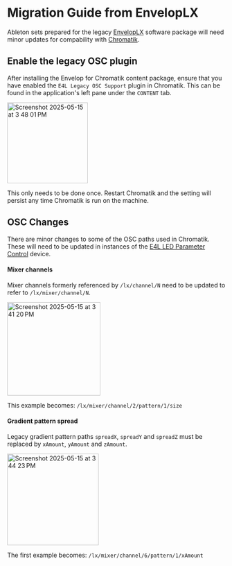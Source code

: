 # Migration Guide from EnvelopLX

Ableton sets prepared for the legacy [EnvelopLX](https://github.com/envelopsound/EnvelopLX) software package will need minor updates for compability with [Chromatik](https://chromatik.co/).

## Enable the legacy OSC plugin

After installing the Envelop for Chromatik content package, ensure that you have enabled the `E4L Legacy OSC Support` plugin in Chromatik. This can be found in the application's left pane under the `CONTENT` tab.

<img width="186" alt="Screenshot 2025-05-15 at 3 48 01 PM" src="https://github.com/user-attachments/assets/5be68838-9759-4b15-a63b-1170a7346a71" />

This only needs to be done once. Restart Chromatik and the setting will persist any time Chromatik is run on the machine.

## OSC Changes

There are minor changes to some of the OSC paths used in Chromatik. These will need to be updated in instances of the [E4L LED Parameter Control](https://github.com/EnvelopSound/EnvelopForLive/wiki/E4L-LED-Parameter-Control) device.

#### Mixer channels

Mixer channels formerly referenced by `/lx/channel/N` need to be updated to refer to `/lx/mixer/channel/N`.

<img width="215" alt="Screenshot 2025-05-15 at 3 41 20 PM" src="https://github.com/user-attachments/assets/2909def5-d8b1-4537-b114-fabd8f1e3d4a" />

This example becomes: `/lx/mixer/channel/2/pattern/1/size`

#### Gradient pattern spread

Legacy gradient pattern paths `spreadX`, `spreadY` and `spreadZ` must be replaced by `xAmount`, `yAmount` and `zAmount`.

<img width="211" alt="Screenshot 2025-05-15 at 3 44 23 PM" src="https://github.com/user-attachments/assets/e0bc33ef-c10d-41fc-8c3b-1030fe40faf3" />

The first example becomes: `/lx/mixer/channel/6/pattern/1/xAmount`
  
